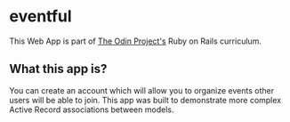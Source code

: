 # eventful
This Web App is part of [The Odin Project's](https://theodinproject.com) Ruby on Rails curriculum.

## What this app is?
You can create an account which will allow you to organize events other users will be able to join. This app was built to demonstrate more complex Active Record associations between models.
